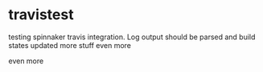 # travistest
testing spinnaker travis integration. Log output should be parsed and build states updated
more stuff
even more

even more
